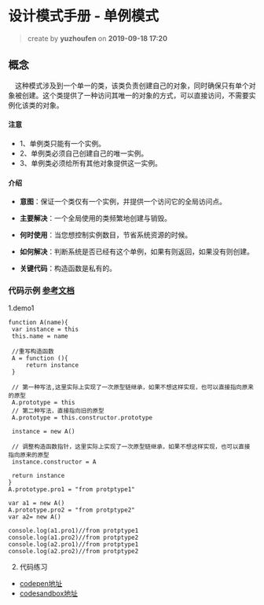 设计模式手册 - 单例模式
==
> create by **yuzhoufen** on **2019-09-18 17:20**
## 概念
&emsp;这种模式涉及到一个单一的类，该类负责创建自己的对象，同时确保只有单个对象被创建。这个类提供了一种访问其唯一的对象的方式，可以直接访问，不需要实例化该类的对象。
#### 注意
* 1、单例类只能有一个实例。
* 2、单例类必须自己创建自己的唯一实例。
* 3、单例类必须给所有其他对象提供这一实例。
#### 介绍
* **意图**：保证一个类仅有一个实例，并提供一个访问它的全局访问点。
* **主要解决**：一个全局使用的类频繁地创建与销毁。
* **何时使用**：当您想控制实例数目，节省系统资源的时候。
* **如何解决**：判断系统是否已经有这个单例，如果有则返回，如果没有则创建。

* **关键代码**：构造函数是私有的。

### 代码示例 [参考文档](https://segmentfault.com/a/1190000015384478)
 1.demo1  

 ```
 function A(name){
  var instance = this
  this.name = name
 
  //重写构造函数
  A = function (){
      return instance
  }
  
  // 第一种写法,这里实际上实现了一次原型链继承，如果不想这样实现，也可以直接指向原来的原型
  A.prototype = this
  // 第二种写法，直接指向旧的原型
  A.prototype = this.constructor.prototype
  
  instance = new A()
  
  // 调整构造函数指针，这里实际上实现了一次原型链继承，如果不想这样实现，也可以直接指向原来的原型
  instance.constructor = A
  
  return instance
}
A.prototype.pro1 = "from protptype1"

var a1 = new A() 
A.prototype.pro2 = "from protptype2"
var a2= new A()

console.log(a1.pro1)//from protptype1
console.log(a1.pro2)//from protptype2
console.log(a2.pro1)//from protptype1
console.log(a2.pro2)//from protptype2
 ```
 2. 代码练习
* [codepen地址](https://codepen.io/pen/)
* [codesandbox地址](https://codesandbox.io/s/vanilla)